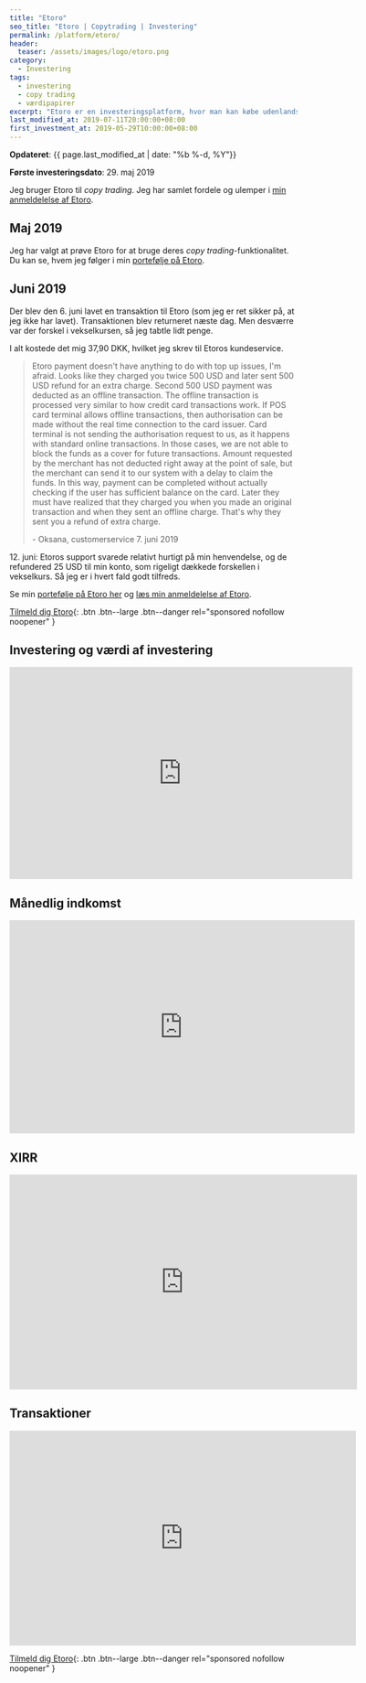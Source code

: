 ```yaml
---
title: "Etoro"
seo_title: "Etoro | Copytrading | Investering"
permalink: /platform/etoro/
header:
  teaser: /assets/images/logo/etoro.png
category:
  - Investering
tags:
  - investering
  - copy trading
  - værdipapirer
excerpt: "Etoro er en investeringsplatform, hvor man kan købe udenlandske aktier gratis og lave copy trading."
last_modified_at: 2019-07-11T20:00:00+08:00
first_investment_at: 2019-05-29T10:00:00+08:00
---
```


**Opdateret**: {{ page.last_modified_at | date: "%b %-d, %Y"}}

**Første investeringsdato**: 29. maj 2019  

Jeg bruger Etoro til _copy trading_. Jeg har samlet fordele og ulemper i [min anmeldelelse af Etoro](/etoro-anmeldelse/).

## Maj 2019

Jeg har valgt at prøve Etoro for at bruge deres _copy trading_-funktionalitet. Du kan se, hvem jeg følger i min [portefølje på Etoro](https://www.etoro.com/people/lsolesen).

## Juni 2019

Der blev den 6. juni lavet en transaktion til Etoro (som jeg er ret sikker på, at jeg ikke har lavet). Transaktionen blev returneret næste dag. Men desværre var der forskel i vekselkursen, så jeg tabtle lidt penge.

I alt kostede det mig 37,90 DKK, hvilket jeg skrev til Etoros kundeservice.

> Etoro payment doesn't have anything to do with top up issues, I'm afraid. Looks like they charged you twice 500 USD and later sent 500 USD refund for an extra charge. Second 500 USD payment was deducted as an offline transaction. The offline transaction is processed very similar to how credit card transactions work. If POS card terminal allows offline transactions, then authorisation can be made without the real time connection to the card issuer. Card terminal is not sending the authorisation request to us, as it happens with standard online transactions. In those cases, we are not able to block the funds as a cover for future transactions. Amount requested by the merchant has not deducted right away at the point of sale, but the merchant can send it to our system with a delay to claim the funds. In this way, payment can be completed without actually checking if the user has sufficient balance on the card. Later they must have realized that they charged you when you made an original transaction and when they sent an offline charge. That's why they sent you a refund of extra charge.
>
> \- Oksana, customerservice 7. juni 2019

12\. juni: Etoros support svarede relativt hurtigt på min henvendelse, og de refundered 25 USD til min konto, som rigeligt dækkede forskellen i vekselkurs. Så jeg er i hvert fald godt tilfreds.

Se min [portefølje på Etoro her](https://www.etoro.com/people/lsolesen) og [læs min anmeldelelse af Etoro](/etoro-anmeldelse/).

[Tilmeld dig Etoro](/go/etoro/){: .btn .btn--large .btn--danger rel="sponsored nofollow noopener" }

## Investering og værdi af investering

<iframe width="601" height="371" seamless frameborder="0" scrolling="no" src="https://docs.google.com/spreadsheets/d/e/2PACX-1vQKZZbdj1cM5A4yCXjtjhxowXHoMhioXI-OR-mEPmmGgqQhcSr250VUM8SGVvRkWZziWUYleizmqAC2/pubchart?oid=1350118565&amp;format=image"></iframe>

## Månedlig indkomst

<iframe width="605" height="373" seamless frameborder="0" scrolling="no" src="https://docs.google.com/spreadsheets/d/e/2PACX-1vQKZZbdj1cM5A4yCXjtjhxowXHoMhioXI-OR-mEPmmGgqQhcSr250VUM8SGVvRkWZziWUYleizmqAC2/pubchart?oid=723220936&amp;format=image"></iframe>

## XIRR

<iframe width="609" height="376" seamless frameborder="0" scrolling="no" src="https://docs.google.com/spreadsheets/d/e/2PACX-1vQKZZbdj1cM5A4yCXjtjhxowXHoMhioXI-OR-mEPmmGgqQhcSr250VUM8SGVvRkWZziWUYleizmqAC2/pubchart?oid=1359342364&amp;format=image"></iframe>

## Transaktioner

<iframe width="607" height="376" seamless frameborder="0" scrolling="no" src="https://docs.google.com/spreadsheets/d/e/2PACX-1vQKZZbdj1cM5A4yCXjtjhxowXHoMhioXI-OR-mEPmmGgqQhcSr250VUM8SGVvRkWZziWUYleizmqAC2/pubchart?oid=1677834447&amp;format=image"></iframe>

[Tilmeld dig Etoro](/go/etoro/){: .btn .btn--large .btn--danger rel="sponsored nofollow noopener" }

